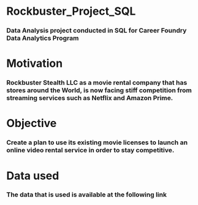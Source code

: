 # Rockbuster_Project_SQL
### Data Analysis project conducted in SQL for Career Foundry Data Analytics Program
# Motivation
### Rockbuster Stealth LLC as a movie rental company that has stores around the World, is now facing stiff competition from streaming services such as Netflix and Amazon Prime.
# Objective
### Create a plan to use its existing movie licenses to launch an online video rental service in order to stay competitive.
# Data used
### The data that is used is available at the following link
